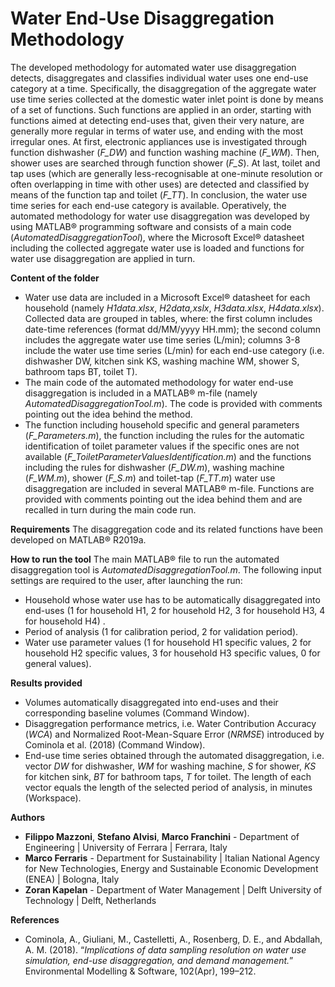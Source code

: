 # Water End-Use Disaggregation Methodology
The developed methodology for automated water use disaggregation detects, disaggregates and classifies individual water uses one end-use category at a time. Specifically, the disaggregation of the aggregate water use time series collected at the domestic water inlet point is done by means of a set of functions. Such functions are applied in an order, starting with functions aimed at detecting end-uses that, given their very nature, are generally more regular in terms of water use, and ending with the most irregular ones. At first, electronic appliances use is investigated through function dishwasher (_F_DW_) and function washing machine (_F_WM_). Then, shower uses are searched through function shower (_F_S_). At last, toilet and tap uses (which are generally less-recognisable at one-minute resolution or often overlapping in time with other uses) are detected and classified by means of the function tap and toilet (_F_TT_). In conclusion, the water use time series for each end-use category is available. Operatively, the automated methodology for water use disaggregation was developed by using MATLAB® programming software and consists of a main code (_AutomatedDisaggregationTool_), where the Microsoft Excel® datasheet including the collected aggregate water use is loaded and functions for water use disaggregation are applied in turn.

**Content of the folder**
- Water use data are included in a Microsoft Excel® datasheet for each household (namely _H1data.xlsx_, _H2data,xslx_, _H3data.xlsx_, _H4data.xlsx_). Collected data are grouped in tables, where: the first column includes date-time references (format dd/MM/yyyy HH.mm); the second column includes the aggregate water use time series (L/min); columns 3-8 include the water use time series (L/min) for each end-use category (i.e. dishwasher DW, kitchen sink KS, washing machine WM, shower S, bathroom taps BT, toilet T).
- The main code of the automated methodology for water end-use disaggregation is included in a MATLAB® m-file (namely _AutomatedDisaggregationTool.m_). The code is provided with comments pointing out the idea behind the method.
- The function including household specific and general parameters (_F_Parameters.m_), the function including the rules for the automatic identification of toilet parameter values if the specific ones are not available (_F_ToiletParameterValuesIdentification.m_) and the functions including the rules for dishwasher (_F_DW.m_), washing machine (_F_WM.m_), shower (_F_S.m_) and toilet-tap (_F_TT.m_) water use disaggregation are included in several MATLAB® m-file. Functions are provided with comments pointing out the idea behind them and are recalled in turn during the main code run.

**Requirements**
The disaggregation code and its related functions have been developed on MATLAB® R2019a.

**How to run the tool**
The main MATLAB® file to run the automated disaggregation tool is _AutomatedDisaggregationTool.m_. The following input settings are required to the user, after launching the run:
- Household whose water use has to be automatically disaggregated into end-uses (1 for household H1, 2 for household H2, 3 for household H3, 4 for household H4) .
- Period of analysis (1 for calibration period, 2 for validation period).
- Water use parameter values (1 for household H1 specific values, 2 for household H2 specific values, 3 for household H3 specific values, 0 for general values).

**Results provided**
- Volumes automatically disaggregated into end-uses and their corresponding baseline volumes (Command Window).
- Disaggregation performance metrics, i.e. Water Contribution Accuracy (_WCA_) and Normalized Root-Mean-Square Error (_NRMSE_) introduced by Cominola et al. (2018) (Command Window).
- End-use time series obtained through the automated disaggregation, i.e. vector _DW_ for dishwasher, _WM_ for washing machine, _S_ for shower, _KS_ for kitchen sink, _BT_ for bathroom taps, _T_ for toilet. The length of each vector equals the length of the selected period of analysis, in minutes (Workspace).

**Authors**
- **Filippo Mazzoni**, **Stefano Alvisi**, **Marco Franchini** - Department of Engineering | University of Ferrara | Ferrara, Italy
- **Marco Ferraris** - Department for Sustainability | Italian National Agency for New Technologies, Energy and Sustainable Economic Development (ENEA) | Bologna, Italy
- **Zoran Kapelan** - Department of Water Management | Delft University of Technology | Delft, Netherlands

**References**
- Cominola, A., Giuliani, M., Castelletti, A., Rosenberg, D. E., and Abdallah, A. M. (2018). “_Implications of data sampling resolution on water use simulation, end-use disaggregation, and demand management._” Environmental Modelling & Software, 102(Apr), 199–212.
